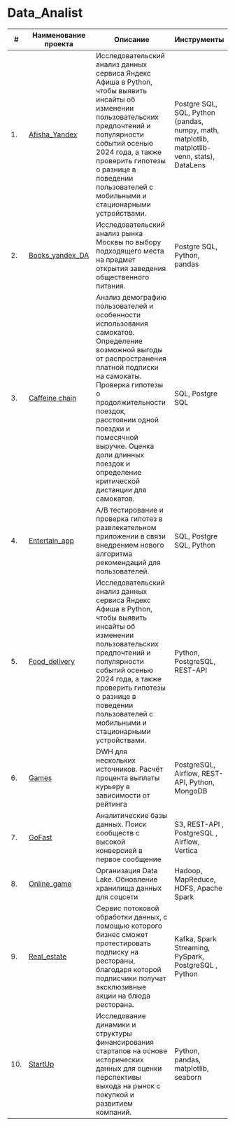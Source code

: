 # Data_Analist



| #        | Наименование проекта                                                                                                                                                     | Описание                                                                                                                                                                                                                                                                                                                                                                                                      | Инструменты                                                              |
| -------- | ------------------------------------------------------------------------------------------------------------------------------------------------------------------------------------------- | --------------------------------------------------------------------------------------------------------------------------------------------------------------------------------------------------------------------------------------------------------------------------------------------------------------------------------------------------------------------------------------------------------------------- | ----------------------------------------------------------------------------------- |
| 1.       | [Afisha_Yandex](https://github.com/dalv119/Data_Analist/tree/main/Afisha_Yandex)                                                                                                                            | Исследовательский анализ данных сервиса Яндекс Афиша в Python, чтобы выявить инсайты об изменении пользовательских предпочтений и популярности событий осенью 2024 года, а также проверить гипотезы о разнице в поведении пользователей с мобильными и стационарными устройствами.                                                                                                                                                                                                                                                                                    | Postgre SQL, SQL, Python (pandas, numpy, math, matplotlib, matplotlib-venn, stats), DataLens                                   |
| 2. | [Books_yandex_DA](https://github.com/dalv119/Data_Analist/tree/main/Books_yandex_DA)                                                                                                                           | Исследовательский анализ рынка Москвы по выбору подходящего места на предмет открытия заведения общественного питания.                                                                    | Postgre SQL, Python, pandas                                   |
| 3.       | [Caffeine chain](https://github.com/dalv119/Data_Analist/tree/main/Caffeine%20chain)                                                                                                                              | Анализ демографию пользователей и особенности использования самокатов. Определение возможной выгоды от распространения платной подписки на самокаты. Проверка гипотезы о продолжительности поездок, расстоянии одной поездки и помесячной выручке. Оценка доли длинных поездок и определение критической дистанции для самокатов.                                                                                                                                                                                                                                                            | SQL, Postgre SQL                                                                   |
| 4.       | [Entertain_app](https://github.com/dalv119/Data_Analist/tree/main/Entertain_app)                                                                                                          | А/В тестирование и проверка гипотез в развлекательном приложении в связи внедрением нового алгоритма рекомендаций для пользователей.                                                                                                                                                                                                                                                                                                                                  | SQL, Postgre SQL, Python                                                           |
| 5.       | [Food_delivery](https://github.com/dalv119/Data_Analist/tree/main/Food_delivery)                                                                                  | Исследовательский анализ данных сервиса Яндекс Афиша в Python, чтобы выявить инсайты об изменении пользовательских предпочтений и популярности событий осенью 2024 года, а также проверить гипотезы о разнице в поведении пользователей с мобильными и стационарными устройствами. | Python, PostgreSQL, REST-API                                          |
| 6.       | [Games](https://github.com/dalv119/Data_Analist/tree/main/Games)                                                                                                   | DWH для нескольких источников. Расчёт процента выплаты курьеру в зависимости от рейтинга                                                                                                                                                                                                                                                     | PostgreSQL, Airflow, REST-API, Python, MongoDB                                    |
| 7.       | [GoFast](https://github.com/dalv119/Data_Analist/tree/main/GoFast) | Аналитические базы данных. Поиск сообществ с высокой конверсией в первое сообщение                                                                                                                                                                                                                                                            | S3, REST-API , PostgreSQL , Airflow, Vertica                                    |
| 8.       | [Online_game](https://github.com/dalv119/Data_Analist/tree/main/Online_game)                                                             | Организация Data Lake. Обновление хранилища данных для соцсети                                                                                                                                                                                                                                                                                                         | Hadoop, MapReduce, HDFS, Apache Spark                                               |
| 9.       | [Real_estate](https://github.com/dalv119/Data_Analist/tree/main/Real_estate)                                                                   | Сервис потоковой обработки данных, с помощью которого бизнес сможет протестировать  подписку на рестораны, благодаря которой подписчики получат эксклюзивные акции на блюда ресторана.                                                                  | Kafka, Spark Streaming, PySpark, PostgreSQL , Python                              |
| 10.      | [StartUp](https://github.com/dalv119/Data_Analist/tree/main/StartUp)                                              | Исследование динамики и структуры финансирования стартапов на основе исторических данных для оценки перспективы выхода на рынок с покупкой и развитием компаний.                                                                                             | Python, pandas, matplotlib, seaborn |

